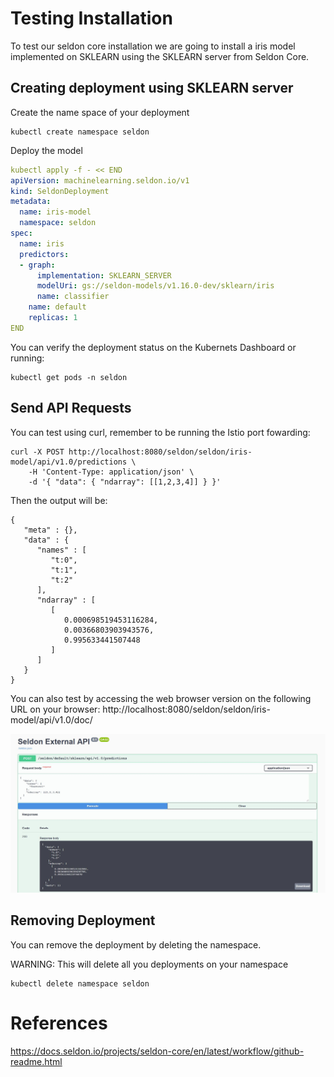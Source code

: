 # Testing Installation

To test our seldon core installation we are going to install a iris model implemented on SKLEARN using the SKLEARN server from Seldon Core.

## Creating deployment using SKLEARN server

Create the name space of your deployment

```
kubectl create namespace seldon
```

Deploy the model
```yaml
kubectl apply -f - << END
apiVersion: machinelearning.seldon.io/v1
kind: SeldonDeployment
metadata:
  name: iris-model
  namespace: seldon
spec:
  name: iris
  predictors:
  - graph:
      implementation: SKLEARN_SERVER
      modelUri: gs://seldon-models/v1.16.0-dev/sklearn/iris
      name: classifier
    name: default
    replicas: 1
END
```

You can verify the deployment status on the Kubernets Dashboard or running:

```
kubectl get pods -n seldon
```

## Send API Requests

You can test using curl, remember to be running the Istio port fowarding:

```
curl -X POST http://localhost:8080/seldon/seldon/iris-model/api/v1.0/predictions \
    -H 'Content-Type: application/json' \
    -d '{ "data": { "ndarray": [[1,2,3,4]] } }'
```

Then the output will be:

```
{
   "meta" : {},
   "data" : {
      "names" : [
         "t:0",
         "t:1",
         "t:2"
      ],
      "ndarray" : [
         [
            0.000698519453116284,
            0.00366803903943576,
            0.995633441507448
         ]
      ]
   }
}
```

You can also test by accessing the web browser version on the following URL on your browser: http://localhost:8080/seldon/seldon/iris-model/api/v1.0/doc/

![](https://raw.githubusercontent.com/SeldonIO/seldon-core/master/doc/source/images/rest-openapi.jpg)

## Removing Deployment

You can remove the deployment by deleting the namespace.

WARNING: This will delete all you deployments on your namespace

```
kubectl delete namespace seldon
```



# References

https://docs.seldon.io/projects/seldon-core/en/latest/workflow/github-readme.html